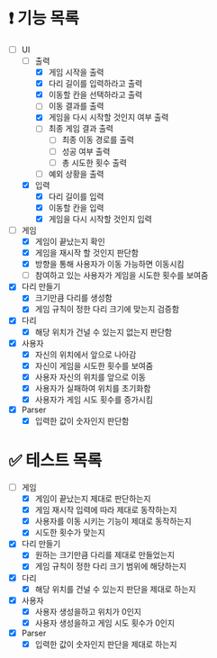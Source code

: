 # ❗️ 기능 목록

- [ ]  UI
    - [ ]  출력
        - [x]  게임 시작을 출력
        - [x]  다리 길이를 입력하라고 출력
        - [x]  이동할 칸을 선택하라고 출력
        - [ ]  이동 결과를 출력
        - [x]  게임을 다시 시작할 것인지 여부 출력
        - [ ]  최종 게임 결과 출력
            - [ ]  최종 이동 경로를 출력
            - [ ]  성공 여부 출력
            - [ ]  총 시도한 횟수 출력
        - [ ]  예외 상황을 출력
    - [x]  입력
        - [x]  다리 길이를 입력
        - [x]  이동할 칸을 입력
        - [x]  게임을 다시 시작할 것인지 입력
- [ ]  게임
    - [x]  게임이 끝났는지 확인
    - [x]  게임을 재시작 할 것인지 판단함
    - [x]  방향을 통해 사용자가 이동 가능하면 이동시킴
    - [ ]  참여하고 있는 사용자가 게임을 시도한 횟수를 보여줌
- [x]  다리 만들기
    - [x]  크기만큼 다리를 생성함
    - [x]  게임 규칙이 정한 다리 크기에 맞는지 검증함
- [x]  다리
    - [x]  해당 위치가 건널 수 있는지 없는지 판단함
- [x]  사용자
    - [x]  자신의 위치에서 앞으로 나아감
    - [x]  자신이 게임을 시도한 횟수를 보여줌
    - [x]  사용자 자신의 위치를 앞으로 이동
    - [x]  사용자가 실패하여 위치를 초기화함
    - [x]  사용자가 게임 시도 횟수를 증가시킴
- [x]  Parser
    - [x]  입력한 값이 숫자인지 판단함

# ✅ 테스트 목록

- [ ]  게임
    - [x]  게임이 끝났는지 제대로 판단하는지
    - [x]  게임 재시작 입력에 따라 제대로 동작하는지
    - [x]  사용자를 이동 시키는 기능이 제대로 동작하는지
    - [x]  시도한 횟수가 맞는지
- [x]  다리 만들기
    - [x]  원하는 크기만큼 다리를 제대로 만들었는지
    - [x]  게임 규칙이 정한 다리 크기 범위에 해당하는지
- [x]  다리
    - [x]  해당 위치를 건널 수 있는지 판단을 제대로 하는지
- [x]  사용자
    - [x]  사용자 생성을하고 위치가 0인지
    - [x]  사용자 생성을하고 게임 시도 횟수가 0인지
- [x]  Parser
    - [x]  입력한 값이 숫자인지 판단을 제대로 하는지